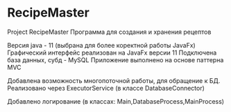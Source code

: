 # RecipeMaster
Project RecipeMaster
Программа для создания и хранения рецептов

Версия java - 11 (выбрана для более коректной работы JavaFx)
Графический интерфейс реализован на JavaFx версии 11
Подключена база данных, субд - MySQL
Приложение выполнено на основе паттерна MVC

Добавлена возможность многопоточной работы, для обращение к БД. Реализовано через ExecutorService
(в классе DatabaseConnector)

Добавлено логирование
(в классах: Main,DatabaseProcess,MainProcess)
